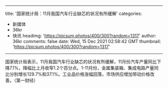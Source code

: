 
---
title: '国家统计局：11月我国汽车行业缺芯的状况有所缓解'
categories: 
 - 新媒体
 - 36kr
 - 快讯
headimg: 'https://picsum.photos/400/300?random=1317'
author: 36kr
comments: false
date: Wed, 15 Dec 2021 02:58:42 GMT
thumbnail: 'https://picsum.photos/400/300?random=1317'
---

<div>   
国家统计局表示，11月我国汽车行业缺芯的状况有所缓解，11月份汽车产量同比下降7.1%，降幅比上月收窄1.2个百分点。1-11月份，金属集装箱、集成电路产量同比分别增长129.7%和37.1%。工业品价格涨幅回落，市场供应增加带动价格改善。（第一财经）  
</div>
            